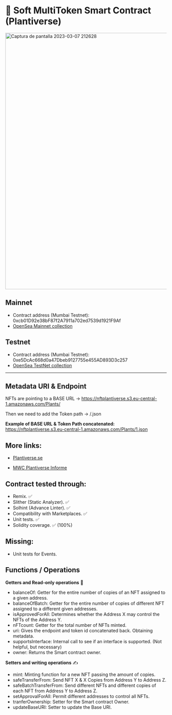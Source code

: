 # 🌱 Soft MultiToken Smart Contract (Plantiverse)
<img width="800" alt="Captura de pantalla 2023-03-07 212628" src="https://user-images.githubusercontent.com/102038261/223544422-5801ab1e-c00f-4d08-90c8-accffb60795f.png">

## Mainnet
- Contract address (Mumbai Testnet): 0xcb01D92e38bF87f2A7911a702ed7539d1921F9Af
- <a href="https://opensea.io/collection/plantiverse">OpenSea Mainnet collection</a>

## Testnet
- Contract address (Mumbai Testnet): 0xe5DcAc668d0a47Dbeb9127755e455AD893D3c257
- <a href="https://testnets.opensea.io/es/collection/plantiverse">OpenSea TestNet collection</a>
-------

## Metadata URI & Endpoint 

NFTs are pointing to a BASE URL -> https://nftplantiverse.s3.eu-central-1.amazonaws.com/Plants/

Then we need to add the Token path -> /<TOKEN ID>.json

**Example of BASE URL & Token Path concatenated:** <a href="https://nftplantiverse.s3.eu-central-1.amazonaws.com/Plants/1.json">https://nftplantiverse.s3.eu-central-1.amazonaws.com/Plants/1.json</a>

## More links:

- <a href="https://www.plantiver.se/">Plantiverse.se</a>

- <a href="https://docs.google.com/document/d/1d18uPIR33CRtEjJilKW2X8munxFJzUSGNtq1g_zMs38/edit">MWC Plantiverse Informe</a>

## Contract tested through:

- Remix. ✅
- Slither (Static Analyzer). ✅
- Solhint (Advance Linter). ✅
- Compatibility with Marketplaces. ✅
- Unit tests. ✅
- Solidity coverage. ✅ (100%)

## Missing:

- Unit tests for Events.

## Functions / Operations

**Getters and Read-only operations** 📖

- balanceOf: Getter for the entire number of copies of an NFT assigned to a given address.
- balanceOfBatch: Getter for the entire number of copies of different NFT assigned to a different given addresses.
- isApprovedForAll: Determines whether the Address X may control the NFTs of the Address Y.
- nFTcount: Getter for the total number of NFTs minted.
- uri: Gives the endpoint and token id concatenated back. Obtaining metadata.
- supportsInterface: Internal call to see if an interface is supported. (Not helpful, but necessary)
- owner: Returns the Smart contract owner.

**Setters and writing operations** ✍

- mint: Minting function for a new NFT passing the amount of copies.
- safeTransferFrom: Send NFT X & X Copies from Address Y to Address Z.
- safeBatchTransferFrom: Send different NFTs and different copies of each NFT from Address Y to Address Z.
- setApprovalForAll: Permit different addresses to control all NFTs.
- tranferOwnership: Setter for the Smart contract Owner.
- updateBaseURI: Setter to update the Base URI.
